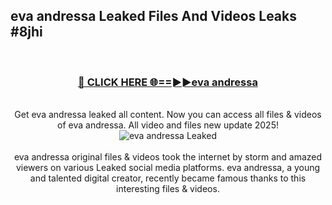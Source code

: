 ## eva andressa Leaked Files And Videos Leaks #8jhi
<br>
<div align="center">
<h3><a href="https://watchclip.my.id/eva andressa" rel="nofollow">🔴 CLICK HERE 🌐==►►eva andressa</a></h3>
<br>
Get eva andressa leaked all content. Now you can access all files & videos of eva andressa. All video and files new update 2025!
<br>
<a href="https://watchclip.my.id/eva andressa" rel="nofollow" data-target="animated-image.originalLink"><img src="https://i.ibb.co.com/WyWwxjT/player-gif2.gif" alt="eva andressa Leaked" style="max-width: 100%; display: inline-block;" data-target="animated-image.originalImage"></a>
<br><br>
eva andressa original files & videos took the internet by storm and amazed viewers on various Leaked social media platforms. eva andressa, a young and talented digital creator, recently became famous thanks to this interesting files & videos.
</div>
<br>